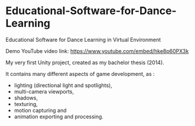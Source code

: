 # Educational-Software-for-Dance-Learning
Educational Software for Dance Learning in Virtual Environment

Demo YouTube video link: https://www.youtube.com/embed/hke8p60PX3k

My very first Unity project, created as my bachelor thesis (2014).

It contains many different aspects of game development, as : 
- lighting (directional light and spotlights), 
- multi-camera viewports, 
- shadows, 
- texturing, 
- motion capturing and 
- animation exporting and processing.
